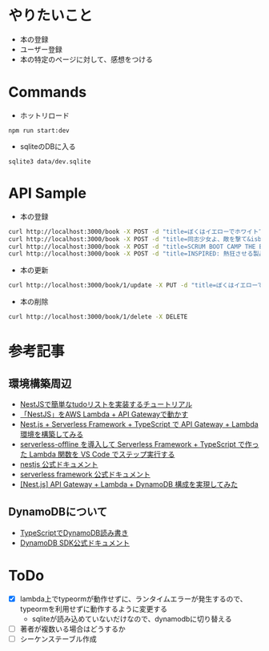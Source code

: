 # やりたいこと
- 本の登録
- ユーザー登録
- 本の特定のページに対して、感想をつける

# Commands
- ホットリロード
```
npm run start:dev
```

- sqliteのDBに入る
```
sqlite3 data/dev.sqlite
```

# API Sample
- 本の登録
```bash
curl http://localhost:3000/book -X POST -d "title=ぼくはイエローでホワイトで、ちょっとブルー&isbn=978-4-10-352681-0&author=ブレイディみかこ"
curl http://localhost:3000/book -X POST -d "title=同志少女よ、敵を撃て&isbn=9784152100641&author=逢坂 冬馬"
curl http://localhost:3000/book -X POST -d "title=SCRUM BOOT CAMP THE BOOK【増補改訂版】 スクラムチームではじめるアジャイル開発&isbn=9784798163680&author=西村 直人"
curl http://localhost:3000/book -X POST -d "title=INSPIRED: 熱狂させる製品を生み出すプロダクトマネジメント&isbn=9784820727507&author=マーティ・ケーガン"
```

- 本の更新
```bash
curl http://localhost:3000/book/1/update -X PUT -d "title=ぼくはイエローでホワイトで、ちょっとブルー&isbn=9784103526810&author=ブレイディみかこ"
```

- 本の削除
```bash
curl http://localhost:3000/book/1/delete -X DELETE
```

# 参考記事
## 環境構築周辺
- [NestJSで簡単なtudoリストを実装するチュートリアル](https://taroosg.io/nestjs-tutorial)
- [「NestJS」をAWS Lambda + API Gatewayで動かす](https://dev.classmethod.jp/articles/nestj-aws-lambda-api-gateway/)
- [Nest.js + Serverless Framework + TypeScript で API Gateway + Lambda 環境を構築してみる](https://note.com/dafujii/n/n83e76bc7e008)
- [serverless-offline を導入して Serverless Framework + TypeScript で作った Lambda 関数を VS Code でステップ実行する](https://note.com/dafujii/n/naf05740a253b)
- [nestjs 公式ドキュメント](https://nestjs.com/)
- [serverless framework 公式ドキュメント](https://www.serverless.com/)
- [[Nest.js] API Gateway + Lambda + DynamoDB 構成を実現してみた](https://qiita.com/Yusuke0122/items/2edea43c05176517c433)

## DynamoDBについて
- [TypeScriptでDynamoDB読み書き](https://www.ooooouchi.info/entry/2020/06/02/090000)
- [DynamoDB SDK公式ドキュメント](https://docs.aws.amazon.com/ja_jp/sdk-for-javascript/v2/developer-guide/dynamodb-examples.html)

# ToDo
- [x] lambda上でtypeormが動作せずに、ランタイムエラーが発生するので、typeormを利用せずに動作するように変更する
  - sqliteが読み込めていないだけなので、dynamodbに切り替える
- [ ] 著者が複数いる場合はどうするか
- [ ] シーケンステーブル作成
